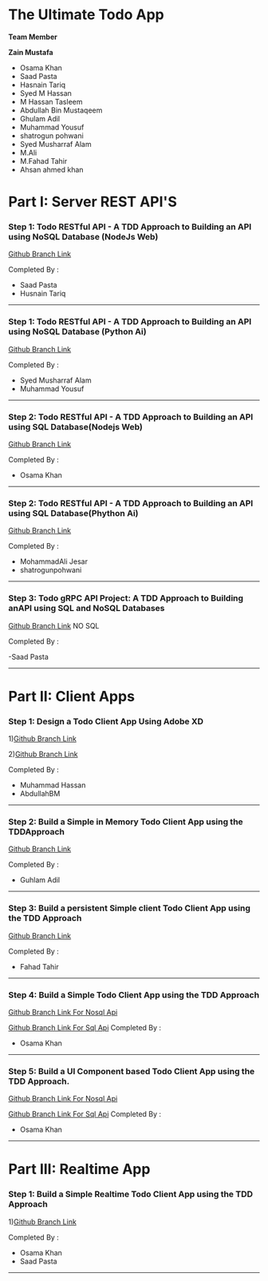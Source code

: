 # The Ultimate Todo App
**Team Member**


**Zain Mustafa**
- Osama Khan
- Saad Pasta
 - Hasnain Tariq
 - Syed M Hassan
 - M Hassan Tasleem
 - Abdullah Bin Mustaqeem
 - Ghulam Adil
 - Muhammad Yousuf
 - shatrogun pohwani
 - Syed Musharraf Alam
 - M.Ali
 - M.Fahad Tahir
 - Ahsan ahmed khan

  

# Part I: Server REST API'S
### Step 1: Todo RESTful API - A TDD Approach to Building an API using NoSQL Database (NodeJs Web)

[Github Branch Link](https://github.com/zainmustafa/ultimate_todo/tree/nosql-api)

Completed By :

 - Saad Pasta 
 - Husnain Tariq 
 ---
 ### Step 1: Todo RESTful API - A TDD Approach to Building an API using NoSQL Database (Python Ai)

[Github Branch Link](https://github.com/zainmustafa/ultimate_todo/tree/flask_api_nosql)

Completed By :

 -  Syed Musharraf Alam
 - Muhammad Yousuf
 ----
 
 ### Step 2: Todo RESTful API - A TDD Approach to Building an API using SQL Database(Nodejs Web)
[Github Branch Link](https://github.com/zainmustafa/ultimate_todo/tree/postgresql-node-api)

Completed By :

 - Osama Khan
 ----
 ### Step 2: Todo RESTful API - A TDD Approach to Building an API using SQL Database(Phython Ai)
[Github Branch Link](https://github.com/zainmustafa/ultimate_todo/tree/flask_PostgresSql)

Completed By :

 - MohammadAli Jesar
 - shatrogunpohwani
 ----
 ### Step 3: Todo gRPC API Project: A TDD Approach to Building anAPI using SQL and NoSQL Databases

[Github Branch Link](https://github.com/zainmustafa/ultimate_todo/tree/grpc-node-api)
NO SQL 

Completed By :

  -Saad Pasta

 ----

# Part II: Client Apps
### Step 1: Design a Todo Client App Using Adobe XD
1)[Github Branch Link](https://github.com/zainmustafa/ultimate_todo/tree/todo-UI/UX)

2)[Github Branch Link](https://github.com/zainmustafa/ultimate_todo/tree/Part2-Step1-UI)

Completed By :

 - Muhammad Hassan 
 - AbdullahBM
 ---
 ### Step 2: Build a Simple in Memory Todo Client App using the TDDApproach
[Github Branch Link](https://github.com/zainmustafa/ultimate_todo/tree/in-memory-todo-app)

Completed By :
 - Guhlam Adil
 ---
 ### Step 3: Build a persistent Simple client Todo Client App using the TDD Approach

[Github Branch Link](https://github.com/zainmustafa/ultimate_todo/tree/presistent-client-todo-indexedDb)

Completed By :
 - Fahad Tahir
 ---
 ### Step 4: Build a Simple Todo Client App using the TDD Approach
 
[Github Branch Link For Nosql Api](https://github.com/zainmustafa/ultimate_todo/tree/reactivex-todo-client-nosql-api)

[Github Branch Link For Sql Api](https://github.com/zainmustafa/ultimate_todo/tree/simple-todo-client-sql-api)
Completed By :
 - Osama Khan
 ---
### Step 5: Build a UI Component based Todo Client App using the TDD Approach.

[Github Branch Link For Nosql Api](https://github.com/zainmustafa/ultimate_todo/tree/simple-todo-client-nosql-api)

[Github Branch Link For Sql Api](https://github.com/zainmustafa/ultimate_todo/tree/reactivex-todo-client-sql-api)
Completed By :
 - Osama Khan


 ---
# Part III: Realtime App
### Step 1: Build a Simple Realtime Todo Client App using the TDD Approach

1)[Github Branch Link](https://github.com/zainmustafa/ultimate_todo/tree/realtime-react-todo)

Completed By :
 - Osama Khan
 - Saad Pasta
 ---
